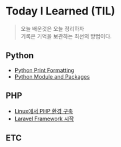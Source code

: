 # Today I Learned (TIL)
>오늘 배운것은 오늘 정리하자  
>기록은 기억을 보관하는 최선의 방법이다.

## Python
- [Python Print Formatting](./Python/Python_print.md)
- [Python Module and Packages](./Python/module_and_package.md)

## PHP
- [Linux에서 PHP 환경 구축](./PHP/install_php_with_linux.md)
- [Laravel Framework 시작](./PHP/laravel_setup.md)
## ETC
